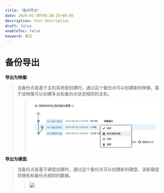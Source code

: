 ```yaml
---
title: "备份导出"
date: 2020-01-30T00:38:25+09:00
description: Test description
draft: false
enableToc: false
keyword: 青云
---
```


# 备份导出

**导出为映像**:

> 
> 
> 当备份点是基于主机系统盘创建时，通过这个备份点可以创建新的映像，基于该映像可以创建多台和备份点状态相同的主机。
> 
> > ![](_images/capture_instance_from_snapshot.png)
> 
> 

**导出为硬盘**:

> 
> 
> 当备份点是基于硬盘创建时，通过这个备份点可以创建新的硬盘，该新硬盘将拥有和备份点相同的数据。
> 
> > ![](/storage/backup/manual/_images/create_volume_from_snapshot.png)
> 
>